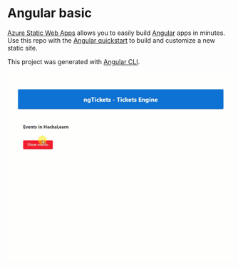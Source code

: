 # Angular basic

[Azure Static Web Apps](https://docs.microsoft.com/azure/static-web-apps/overview) allows you to easily build [Angular](https://angular.io/) apps in minutes. Use this repo with the [Angular quickstart](https://docs.microsoft.com/azure/static-web-apps/getting-started?tabs=angular) to build and customize a new static site.

This project was generated with [Angular CLI](https://github.com/angular/angular-cli).

[![ng-Tickets-demo-video](https://github.com/displaygreat/displaygreat/blob/main/ng-Tickets-demo-video-gifs.gif)](https://youtu.be/2xf3aNm1DAs)
